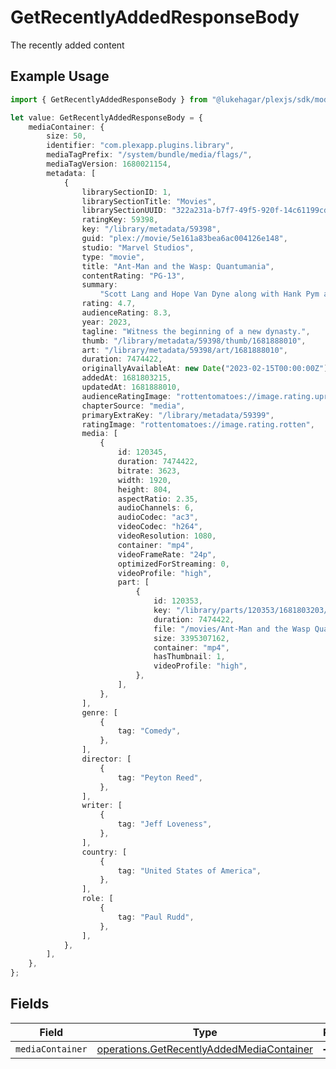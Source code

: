 # GetRecentlyAddedResponseBody

The recently added content

## Example Usage

```typescript
import { GetRecentlyAddedResponseBody } from "@lukehagar/plexjs/sdk/models/operations";

let value: GetRecentlyAddedResponseBody = {
    mediaContainer: {
        size: 50,
        identifier: "com.plexapp.plugins.library",
        mediaTagPrefix: "/system/bundle/media/flags/",
        mediaTagVersion: 1680021154,
        metadata: [
            {
                librarySectionID: 1,
                librarySectionTitle: "Movies",
                librarySectionUUID: "322a231a-b7f7-49f5-920f-14c61199cd30",
                ratingKey: 59398,
                key: "/library/metadata/59398",
                guid: "plex://movie/5e161a83bea6ac004126e148",
                studio: "Marvel Studios",
                type: "movie",
                title: "Ant-Man and the Wasp: Quantumania",
                contentRating: "PG-13",
                summary:
                    "Scott Lang and Hope Van Dyne along with Hank Pym and Janet Van Dyne explore the Quantum Realm where they interact with strange creatures and embark on an adventure that goes beyond the limits of what they thought was possible.",
                rating: 4.7,
                audienceRating: 8.3,
                year: 2023,
                tagline: "Witness the beginning of a new dynasty.",
                thumb: "/library/metadata/59398/thumb/1681888010",
                art: "/library/metadata/59398/art/1681888010",
                duration: 7474422,
                originallyAvailableAt: new Date("2023-02-15T00:00:00Z"),
                addedAt: 1681803215,
                updatedAt: 1681888010,
                audienceRatingImage: "rottentomatoes://image.rating.upright",
                chapterSource: "media",
                primaryExtraKey: "/library/metadata/59399",
                ratingImage: "rottentomatoes://image.rating.rotten",
                media: [
                    {
                        id: 120345,
                        duration: 7474422,
                        bitrate: 3623,
                        width: 1920,
                        height: 804,
                        aspectRatio: 2.35,
                        audioChannels: 6,
                        audioCodec: "ac3",
                        videoCodec: "h264",
                        videoResolution: 1080,
                        container: "mp4",
                        videoFrameRate: "24p",
                        optimizedForStreaming: 0,
                        videoProfile: "high",
                        part: [
                            {
                                id: 120353,
                                key: "/library/parts/120353/1681803203/file.mp4",
                                duration: 7474422,
                                file: "/movies/Ant-Man and the Wasp Quantumania (2023)/Ant-Man.and.the.Wasp.Quantumania.2023.1080p.mp4",
                                size: 3395307162,
                                container: "mp4",
                                hasThumbnail: 1,
                                videoProfile: "high",
                            },
                        ],
                    },
                ],
                genre: [
                    {
                        tag: "Comedy",
                    },
                ],
                director: [
                    {
                        tag: "Peyton Reed",
                    },
                ],
                writer: [
                    {
                        tag: "Jeff Loveness",
                    },
                ],
                country: [
                    {
                        tag: "United States of America",
                    },
                ],
                role: [
                    {
                        tag: "Paul Rudd",
                    },
                ],
            },
        ],
    },
};
```

## Fields

| Field                                                                                                         | Type                                                                                                          | Required                                                                                                      | Description                                                                                                   |
| ------------------------------------------------------------------------------------------------------------- | ------------------------------------------------------------------------------------------------------------- | ------------------------------------------------------------------------------------------------------------- | ------------------------------------------------------------------------------------------------------------- |
| `mediaContainer`                                                                                              | [operations.GetRecentlyAddedMediaContainer](../../../sdk/models/operations/getrecentlyaddedmediacontainer.md) | :heavy_minus_sign:                                                                                            | N/A                                                                                                           |